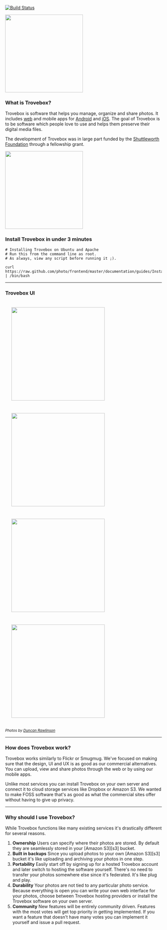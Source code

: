 [![Build Status](https://travis-ci.org/photo/frontend.svg?branch=master)](http://travis-ci.org/photo/frontend)

<img src="https://raw.githubusercontent.com/photo/frontend/master/files/creative/logo.png" width="250">

### What is Trovebox?
Trovebox is software that helps you manage, organize and share photos. It includes [web](https://github.com/photo/frontend) and mobile apps for [Android](https://github.com/photo/mobile-android) and [iOS](https://github.com/photo/mobile-ios). The goal of Trovebox is to be software which people love to use and helps them preserve their digital media files.

The development of Trovebox was in large part funded by the [Shuttleworth Foundation](https://www.shuttleworthfoundation.org/) through a fellowship grant.

<img src="https://raw.githubusercontent.com/photo/frontend/master/files/creative/shuttleworth-funded.png" width="250">

### Install Trovebox in under 3 minutes

    # Installing Trovebox on Ubuntu and Apache
    # Run this from the command line as root.
    # As always, view any script before running it ;).

    curl https://raw.github.com/photo/frontend/master/documentation/guides/InstallationUbuntuApache.sh | /bin/bash

----------------------------------------

### Trovebox UI

<a href="https://raw.githubusercontent.com/photo/frontend/master/files/creative/screenshots/web/gallery.jpg"><img src="https://raw.githubusercontent.com/photo/frontend/master/files/creative/screenshots/web/gallery-t.jpg" width="300" hspace="20" vspace="20"></a>
<a href="https://raw.githubusercontent.com/photo/frontend/master/files/creative/screenshots/web/lightbox.jpg"><img src="https://raw.githubusercontent.com/photo/frontend/master/files/creative/screenshots/web/lightbox-t.jpg" width="300" hspace="20" vspace="20"></a>
<a href="https://raw.githubusercontent.com/photo/frontend/master/files/creative/screenshots/web/detail.jpg"><img src="https://raw.githubusercontent.com/photo/frontend/master/files/creative/screenshots/web/detail-t.jpg" width="300" hspace="20" vspace="20"></a>
<a href="https://raw.githubusercontent.com/photo/frontend/master/files/creative/screenshots/web/upload.jpg"><img src="https://raw.githubusercontent.com/photo/frontend/master/files/creative/screenshots/web/upload-t.jpg" width="300" hspace="20" vspace="20"></a>

*<sub>Photos by [Duncan Rawlinson](http://duncan.co/)</sub>*

----------------------------------------

### How does Trovebox work?

Trovebox works similarly to Flickr or Smugmug. We've focused on making sure that the design, UI and UX is as good as our commercial alternatives. You can upload, view and share photos through the web or by using our mobile apps.

Unlike most services you can install Trovebox on your own server and connect it to cloud storage services like Dropbox or Amazon S3. We wanted to make FOSS software that's as good as what the commercial sites offer without having to give up privacy.

----------------------------------------

### Why should I use Trovebox?

While Trovebox functions like many existing services it's drastically different for several reasons.

1.  **Ownership**
    Users can specify where their photos are stored. By default they are seamlessly stored in your [Amazon S3][s3] bucket.
1.  **Built in backups**
    Since you upload photos to your own [Amazon S3][s3] bucket it's like uploading and archiving your photos in one step.
1.  **Portability**
    Easily start off by signing up for a hosted Trovebox account and later switch to hosting the software yourself. There's no need to transfer your photos somewhere else since it's federated. It's like plug and play.
1.  **Durability**
    Your photos are not tied to any particular photo service. Because everything is open you can write your own web interface for your photos, choose between Trovebox hosting providers or install the Trovebox software on your own server.
1.  **Community**
    New features will be entirely community driven. Features with the most votes will get top priority in getting implemented. If you want a feature that doesn't have many votes you can implement it yourself and issue a pull request.
